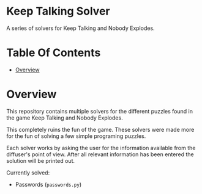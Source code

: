 # Keep Talking Solver
A series of solvers for Keep Talking and Nobody Explodes.  

# Table Of Contents
- [Overview](#overview)

# Overview
This repository contains multiple solvers for the different puzzles found in 
the game Keep Talking and Nobody Explodes.  

This completely ruins the fun of the game. These solvers were made more for 
the fun of solving a few simple programing puzzles.  

Each solver works by asking the user for the information available from the 
diffuser's point of view. After all relevant information has been entered the 
solution will be printed out.  

Currently solved:

- Passwords (`passwords.py`)

